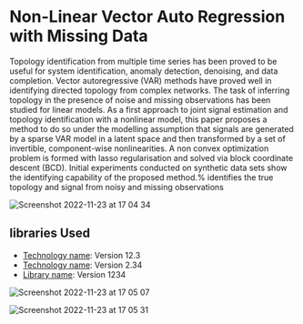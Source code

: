 # Non-Linear Vector Auto Regression with Missing Data
Topology identification from multiple time series has been proved to be useful for system identification, anomaly detection, denoising, and data completion. Vector autoregressive (VAR) methods have proved well in identifying directed topology from complex networks. The task of inferring topology in the presence of noise and missing observations has been studied for linear models. As a first approach to joint signal estimation and topology identification with a nonlinear model, this paper proposes a method to do so under the modelling assumption that signals are generated by a sparse VAR model in a latent space and then transformed by a set of invertible, component-wise nonlinearities. A non convex optimization problem is formed with lasso regularisation and solved via block coordinate descent (BCD). Initial experiments conducted on synthetic data sets show the identifying capability of the proposed method.% identifies the true topology and signal from noisy and missing observations


![Screenshot 2022-11-23 at 17 04 34](https://user-images.githubusercontent.com/64849646/203593587-28e558c4-37ea-41a2-a31f-1af011cd3c2e.png)

## libraries Used

* [Technology name](https://example.com): Version 12.3 
* [Technology name](https://example.com): Version 2.34
* [Library name](https://example.com): Version 1234


![Screenshot 2022-11-23 at 17 05 07](https://user-images.githubusercontent.com/64849646/203593832-7a3fcc1f-974e-442e-99a5-324906dfd5f9.png)


![Screenshot 2022-11-23 at 17 05 31](https://user-images.githubusercontent.com/64849646/203593847-288103d0-9d25-437b-bef2-ba0019b1dcef.png)
